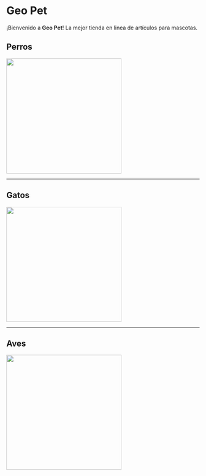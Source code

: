 # Geo Pet

¡Bienvenido a **Geo Pet**! La mejor tienda en linea de artículos para mascotas.

## Perros
<img src="https://cdn.sanity.io/images/5vm5yn1d/pro/5cb1f9400891d9da5a4926d7814bd1b89127ecba-1300x867.jpg?fm=webp&q=80" width="300">

***

## Gatos
<img src="https://imagenes.elpais.com/resizer/v2/3IUJVSKYSZEKJDEKO72OUCFJHI.jpg?auth=ab49308e4686254939ae2d788431f768ca03b4479b0fbfdc63a8ea838de8c863&width=1200" width="300"> 

***

## Aves
<img src="https://www.univision.com/proxy/api/cached/picture?href=https%3A%2F%2Fuvn-brightspot.s3.amazonaws.com%2Fassets%2Fvixes%2Fbtg%2Fcuriosidades.batanga.com%2Ffiles%2F5-especies-de-aves-que-no-vuelan-5.jpg&width=0&height=0&ratio_width=1240&ratio_height=698&format=webp" width="300">
